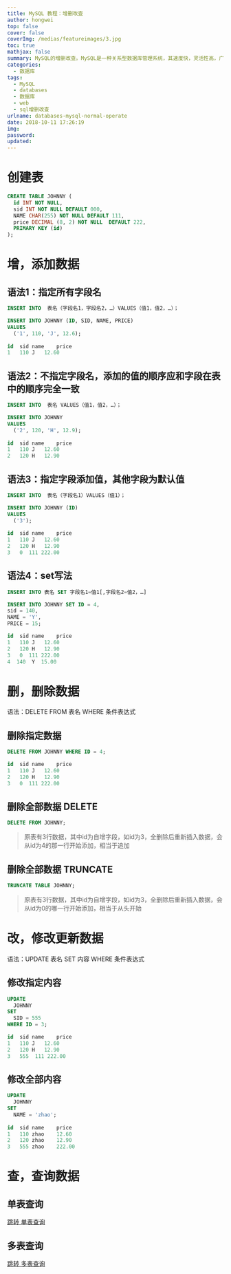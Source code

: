 ```yaml
---
title: MySQL 教程：增删改查
author: hongwei
top: false
cover: false
coverImg: /medias/featureimages/3.jpg
toc: true
mathjax: false
summary: MySQL的增删改查。MySQL是一种关系型数据库管理系统，其速度快，灵活性高，广泛应用在 WEB 方面。
categories:
  - 数据库
tags:
  - MySQL
  - databases
  - 数据库
  - web
  - sql增删改查
urlname: databases-mysql-normal-operate
date: 2018-10-11 17:26:19
img:
password:
updated:
---
```


# 创建表
```sql
CREATE TABLE JOHNNY (
  id INT NOT NULL,
  sid INT NOT NULL DEFAULT 000,
  NAME CHAR(255) NOT NULL DEFAULT 111,
  price DECIMAL (8, 2) NOT NULL  DEFAULT 222,
  PRIMARY KEY (id)
);

```
# 增，添加数据

## 语法1：指定所有字段名
```sql
INSERT INTO  表名（字段名1，字段名2，…）VALUES（值1，值2，…）；

INSERT INTO JOHNNY (ID, SID, NAME, PRICE)
VALUES
  ('1', 110, 'J', 12.6);
  
id	sid	name	price
1	110	J	12.60 
```

## 语法2：不指定字段名，添加的值的顺序应和字段在表中的顺序完全一致
```sql
INSERT INTO  表名 VALUES（值1，值2，…）；

INSERT INTO JOHNNY
VALUES
  ('2', 120, 'H', 12.9);
  
id	sid	name	price
1	110	J	12.60
2	120	H	12.90
```
## 语法3：指定字段添加值，其他字段为默认值
```sql
INSERT INTO  表名（字段名1）VALUES（值1）；

INSERT INTO JOHNNY (ID)
VALUES
  ('3');
  
id	sid	name	price
1	110	J	12.60
2	120	H	12.90
3   0  111 222.00
```
## 语法4：set写法
```sql
INSERT INTO 表名 SET 字段名1=值1[,字段名2=值2，…]

INSERT INTO JOHNNY SET ID = 4,
sid = 140,
NAME = 'Y',
PRICE = 15;

id	sid	name	price
1	110	J	12.60
2	120	H	12.90
3   0  111 222.00
4  140  Y  15.00
```
# 删，删除数据
语法：DELETE FROM 表名 WHERE 条件表达式
## 删除指定数据
```sql
DELETE FROM JOHNNY WHERE ID = 4;

id	sid	name	price
1	110	J	12.60
2	120	H	12.90
3   0  111 222.00
```
## 删除全部数据 DELETE
```sql
DELETE FROM JOHNNY;
```
> 原表有3行数据，其中id为自增字段，如id为3，全删除后重新插入数据，会从id为4的那一行开始添加，相当于追加

## 删除全部数据 TRUNCATE
```sql
TRUNCATE TABLE JOHNNY;
```
> 原表有3行数据，其中id为自增字段，如id为3，全删除后重新插入数据，会从id为0的哪一行开始添加，相当于从头开始

# 改，修改更新数据
语法：UPDATE 表名 SET 内容 WHERE 条件表达式
## 修改指定内容
```sql
UPDATE
  JOHNNY
SET
  SID = 555
WHERE ID = 3;

id	sid	name	price
1	110	J	12.60
2	120	H	12.90
3   555  111 222.00
```
## 修改全部内容
```sql
UPDATE
  JOHNNY
SET
  NAME = 'zhao';
  
id	sid	name	price
1	110	zhao	12.60
2	120	zhao	12.90
3   555 zhao    222.00
```
# 查，查询数据
## 单表查询
[跳转 单表查询](https://www.zhwei.cn/databases-mysql-singlQuery/)
## 多表查询
[跳转 多表查询](https://www.zhwei.cn/databases-mysql-manyQuery/)